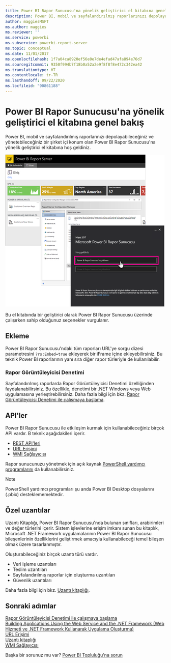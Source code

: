 ```yaml
---
title: Power BI Rapor Sunucusu'na yönelik geliştirici el kitabına genel bakış
description: Power BI, mobil ve sayfalandırılmış raporlarınızı depolayabileceğiniz ve yönetebileceğiniz bir şirket içi konum olan Power BI Rapor Sunucusu'na yönelik geliştirici el kitabına hoş geldiniz.
author: maggiesMSFT
ms.author: maggies
ms.reviewer: ''
ms.service: powerbi
ms.subservice: powerbi-report-server
ms.topic: conceptual
ms.date: 11/01/2017
ms.openlocfilehash: 1f7a04ca8920ef56e0e7de4efad47afa894e76d7
ms.sourcegitcommit: 9350f994b7f18b0a52a2e9f8f8f8e472c342ea42
ms.translationtype: HT
ms.contentlocale: tr-TR
ms.lasthandoff: 09/22/2020
ms.locfileid: "90861188"
---
```

# <a name="developer-handbook-overview-power-bi-report-server"></a>Power BI Rapor Sunucusu'na yönelik geliştirici el kitabına genel bakış

Power BI, mobil ve sayfalandırılmış raporlarınızı depolayabileceğiniz ve yönetebileceğiniz bir şirket içi konum olan Power BI Rapor Sunucusu'na yönelik geliştirici el kitabına hoş geldiniz.

![Yönetici El Kitabı](media/developer-handbook-overview/admin-handbook.png)

Bu el kitabında bir geliştirici olarak Power BI Rapor Sunucusu üzerinde çalışırken sahip olduğunuz seçenekler vurgulanır.

## <a name="embedding"></a>Ekleme

Power BI Rapor Sunucusu'ndaki tüm raporları URL'ye sorgu dizesi parametresini `?rs:Embed=true` ekleyerek bir iFrame içine ekleyebilirsiniz. Bu teknik Power BI raporlarının yanı sıra diğer rapor türleriyle de kullanılabilir.

### <a name="report-viewer-control"></a>Rapor Görüntüleyicisi Denetimi

Sayfalandırılmış raporlarda Rapor Görüntüleyicisi Denetimi özelliğinden faydalanabilirsiniz. Bu özellikle, denetimi bir .NET Windows veya Web uygulamasına yerleştirebilirsiniz. Daha fazla bilgi için bkz. [Rapor Görüntüleyicisi Denetimi ile çalışmaya başlama](/sql/reporting-services/application-integration/integrating-reporting-services-using-reportviewer-controls-get-started).

## <a name="apis"></a>API'ler

Power BI Rapor Sunucusu ile etkileşim kurmak için kullanabileceğiniz birçok API vardır. B teknik aşağıdakileri içerir.

* [REST API'leri](rest-api.md)
* [URL Erişimi](/sql/reporting-services/url-access-ssrs)
* [WMI Sağlayıcısı](/sql/reporting-services/wmi-provider-library-reference/reporting-services-wmi-provider-library-reference-ssrs)

Rapor sunucunuzu yönetmek için açık kaynak [PowerShell yardımcı programlarını](https://github.com/Microsoft/ReportingServicesTools) da kullanabilirsiniz.

> [!NOTE]
> PowerShell yardımcı programları şu anda Power BI Desktop dosyalarını (.pbix) desteklememektedir.

## <a name="custom-extensions"></a>Özel uzantılar

Uzantı Kitaplığı, Power BI Rapor Sunucusu'nda bulunan sınıfları, arabirimleri ve değer türlerini içerir. Sistem işlevlerine erişim imkanı sunan bu kitaplık, Microsoft .NET Framework uygulamalarının Power BI Rapor Sunucusu bileşenlerinin özelliklerini geliştirmek amacıyla kullanabileceği temel bileşen olmak üzere tasarlanmıştır.

Oluşturabileceğiniz birçok uzantı türü vardır.

* Veri işleme uzantıları
* Teslim uzantıları
* Sayfalandırılmış raporlar için oluşturma uzantıları
* Güvenlik uzantıları

Daha fazla bilgi için bkz. [Uzantı kitaplığı](/sql/reporting-services/extensions/reporting-services-extension-library).

## <a name="next-steps"></a>Sonraki adımlar

[Rapor Görüntüleyicisi Denetimi ile çalışmaya başlama](/sql/reporting-services/application-integration/integrating-reporting-services-using-reportviewer-controls-get-started)  
[Building Applications Using the Web Service and the .NET Framework (Web Hizmeti ve .NET Framework Kullanarak Uygulama Oluşturma)](/sql/reporting-services/report-server-web-service/net-framework/building-applications-using-the-web-service-and-the-net-framework)  
[URL Erişimi](/sql/reporting-services/url-access-ssrs)  
[Uzantı kitaplığı](/sql/reporting-services/extensions/reporting-services-extension-library)  
[WMI Sağlayıcısı](/sql/reporting-services/wmi-provider-library-reference/reporting-services-wmi-provider-library-reference-ssrs)

Başka bir sorunuz mu var? [Power BI Topluluğu'na sorun](https://community.powerbi.com/)